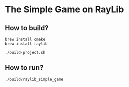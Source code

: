 # The Simple Game on RayLib

## How to build?

```
brew install cmake
brew install raylib

./build-project.sh
```

## How to run?

```
./build/raylib_simple_game
```
